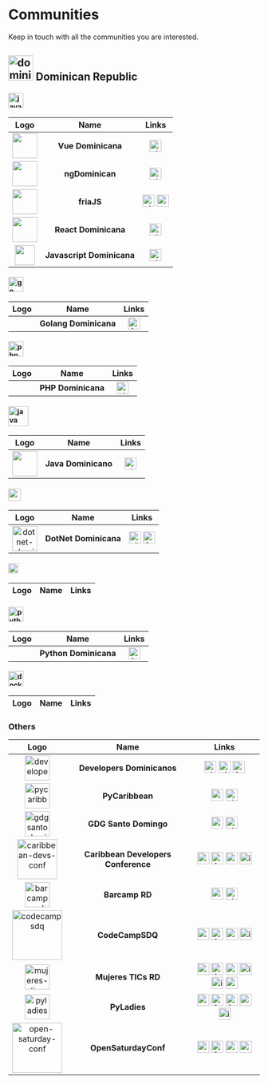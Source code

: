 # Communities

Keep in touch with all the communities you are interested.

## <img src="https://camo.githubusercontent.com/ff79bbd6b8083dffbdf6c85849059651d91afba4/68747470733a2f2f7374617469632e647763646e2e6e65742f6373732f666c61672d69636f6e732f666c6167732f3478332f646f2e7376673f73616e6974697a653d74727565" alt="dominican-republic" width="50" /> Dominican Republic

#### <img src="https://upload.wikimedia.org/wikipedia/commons/6/6a/JavaScript-logo.png" alt="javascript" width="30" />

| Logo   | Name   | Links   |
| :----: | :----: | :-----: | 
|<img src="https://avatars0.githubusercontent.com/u/55147471?s=200&v=4" width="50" />|**Vue Dominicana**|[<img height="24" width="24" alt="github" src="https://cdn.jsdelivr.net/npm/simple-icons@latest/icons/github.svg" />](https://github.com/VueDominicana)|
|<img src="https://avatars3.githubusercontent.com/u/49649604?s=200&v=4" width="50" />|**ngDominican**|[<img height="24" width="24" alt="github" src="https://cdn.jsdelivr.net/npm/simple-icons@latest/icons/github.svg" />](https://github.com/ngDominican)|
|<img src="https://avatars2.githubusercontent.com/u/48574410?s=200&v=4" width="50" />|**friaJS**|[<img height="24" width="24" alt="github" src="https://cdn.jsdelivr.net/npm/simple-icons@latest/icons/github.svg" />](https://github.com/friajs) [<img height="24" width="24" alt="eventbrite" src="https://cdn.jsdelivr.net/npm/simple-icons@latest/icons/eventbrite.svg" />](https://www.eventbrite.com/o/friajs-19785632672)|
|<img src="https://avatars1.githubusercontent.com/u/54779754?s=200&v=4" width="50" />|**React Dominicana**|[<img height="24" width="24" alt="github" src="https://cdn.jsdelivr.net/npm/simple-icons@latest/icons/github.svg" />](https://github.com/React-Dominicana)|
|<img src="https://avatars2.githubusercontent.com/u/6279506?s=200&v=4" width="40" />|**Javascript Dominicana**|[<img height="24" width="24" alt="github" src="https://cdn.jsdelivr.net/npm/simple-icons@latest/icons/github.svg" />](https://github.com/JavascriptDominicana)|



#### <img src="https://sdtimes.com/wp-content/uploads/2018/02/golang.sh_-490x490.png" alt="go" width="30" />

| Logo   | Name   | Links   |
| :----: | :----: | :-----: |
| | **Golang Dominicana** |[<img height="24" width="24" alt="facebook" src="https://cdn.jsdelivr.net/npm/simple-icons@latest/icons/facebook.svg" />](https://www.facebook.com/groups/golangdominicana/)|

#### <img src="https://images.vexels.com/media/users/3/166470/isolated/preview/73835fa38fba6d35aff9de603dc5044a-php-programming-language-icon-by-vexels.png" alt="php" width="30" />

| Logo   | Name   | Links   |
| :----: | :----: | :-----: | 
| | **PHP Dominicana** |[<img height="24" width="24" alt="github" src="https://cdn.jsdelivr.net/npm/simple-icons@latest/icons/github.svg" />](https://github.com/php-do)|


#### <img src="https://logos-download.com/wp-content/uploads/2016/10/Java_logo_icon.png" alt="java" width="40" />

| Logo   | Name   | Links   |
| :----: | :----: | :-----: | 
|<img src="https://avatars0.githubusercontent.com/u/8772767?s=200&v=4" width="50" />|**Java Dominicano**|[<img height="24" width="24" alt="github" src="https://cdn.jsdelivr.net/npm/simple-icons@latest/icons/github.svg" />](https://github.com/JavaDominicano)|


#### <img src="https://banner2.kisspng.com/20180531/qfb/kisspng-c-programming-basics-for-absolute-beginners-comp-5b106126687fa9.960696831527800102428.jpg" alt="csharp" width="25" />

| Logo   | Name   | Links   |
| :----: | :----: | :-----: | 
|<img alt="dotnet-dominicana" src="https://avatars2.githubusercontent.com/u/43970109?s=200&v=4" width="50">|**DotNet Dominicana**|[<img height="24" width="24" alt="github" src="https://cdn.jsdelivr.net/npm/simple-icons@latest/icons/github.svg" />](https://github.com/DotNetDo) [<img height="24" width="24" alt="facebook" src="https://cdn.jsdelivr.net/npm/simple-icons@latest/icons/facebook.svg" />](https://www.facebook.com/dotnetdo/)|

#### <img src="https://upload.wikimedia.org/wikipedia/commons/f/f1/Ruby_logo.png" alt="ruby" width="20" />

| Logo   | Name   | Links   |
| :----: | :----: | :-----: | 

#### <img src="https://i.dlpng.com/static/png/452568_preview.png" alt="python" width="30" />

| Logo   | Name   | Links   |
| :----: | :----: | :-----: |
| | **Python Dominicana** |[<img height="24" width="24" alt="facebook" src="https://cdn.jsdelivr.net/npm/simple-icons@latest/icons/facebook.svg" />](https://www.facebook.com/groups/golangdominicana/)|

#### <img src="https://cdn3.iconfinder.com/data/icons/social-media-2169/24/social_media_social_media_logo_docker-512.png" alt="docker" width="30" />


| Logo   | Name   | Links   |
| :----: | :----: | :-----: | 

### Others

| Logo   | Name   | Links   |
| :----: | :----: | :-----: |
|<img src="https://avatars0.githubusercontent.com/u/3752839?s=200&v=4" alt="developers-dominicanos" width="50">|**Developers Dominicanos**|[<img height="24" width="24" alt="github" src="https://cdn.jsdelivr.net/npm/simple-icons@latest/icons/googlechrome.svg" />](https://developersdo.github.io/opensource?utm_source=github) [<img height="24" width="24" alt="github" src="https://cdn.jsdelivr.net/npm/simple-icons@latest/icons/github.svg" />](https://github.com/developersdo) [<img height="24" width="24" alt="facebook" src="https://cdn.jsdelivr.net/npm/simple-icons@latest/icons/facebook.svg" />](https://www.facebook.com/groups/devdominicanos/)|
|<img src="https://avatars2.githubusercontent.com/u/15054994?s=200&v=4" alt="pycaribbean" width="50" />|**PyCaribbean**|[<img height="24" width="24" alt="website" src="https://cdn.jsdelivr.net/npm/simple-icons@latest/icons/googlechrome.svg" />](http://www.pycaribbean.com/) [<img height="24" width="24" alt="github" src="https://cdn.jsdelivr.net/npm/simple-icons@latest/icons/github.svg" />](https://github.com/pycaribbean)|
|<img src="https://avatars0.githubusercontent.com/u/5390729?s=200&v=4" alt="gdgsantodomingo" width="50">|**GDG Santo Domingo**|[<img height="24" width="24" alt="website" src="https://cdn.jsdelivr.net/npm/simple-icons@latest/icons/googlechrome.svg" />](https://gdgsantodomingo.com/) [<img height="24" width="24" alt="github" src="https://cdn.jsdelivr.net/npm/simple-icons@latest/icons/github.svg" />](https://github.com/gdgsantodomingo)|
|<img src="https://cdc.dev/wp-content/uploads/2018/03/CDC-logo-black.png" alt="caribbean-devs-conf" width="80">|**Caribbean Developers Conference**|[<img height="24" width="24" alt="website" src="https://cdn.jsdelivr.net/npm/simple-icons@latest/icons/googlechrome.svg" />](https://cdc.dev) [<img height="24" width="24" alt="facebook" src="https://cdn.jsdelivr.net/npm/simple-icons@latest/icons/facebook.svg" />](https://facebook.com/caribbeandevcon) [<img height="24" width="24" alt="twitter" src="https://cdn.jsdelivr.net/npm/simple-icons@latest/icons/twitter.svg" />](https://twitter.com/caribbeandevcon) [<img height="24" width="24" alt="instagram" src="https://cdn.jsdelivr.net/npm/simple-icons@latest/icons/instagram.svg" />](https://instagram.com/caribbeandevcon)|
|<img src="https://avatars3.githubusercontent.com/u/5956936?s=200&v=4" alt="barcamp-rd" width="50" />|**Barcamp RD**|[<img height="24" width="24" alt="website" src="https://cdn.jsdelivr.net/npm/simple-icons@latest/icons/googlechrome.svg" />](https://barcamp.org.do) [<img height="24" width="24" alt="github" src="https://cdn.jsdelivr.net/npm/simple-icons@latest/icons/github.svg" />](https://github.com/BarcampRD)|
|<img src="https://codecampsdq.com/wp-content/uploads/2019/04/logo.png" alt="codecampsdq" width="100" />|**CodeCampSDQ**|[<img height="24" width="24" alt="website" src="https://cdn.jsdelivr.net/npm/simple-icons@latest/icons/googlechrome.svg" />](https://codecampsdq.com/) [<img height="24" width="24" alt="facebook" src="https://cdn.jsdelivr.net/npm/simple-icons@latest/icons/facebook.svg" />](https://www.facebook.com/CodeCampSDQ/?fref=nf) [<img height="24" width="24" alt="twitter" src="https://cdn.jsdelivr.net/npm/simple-icons@latest/icons/twitter.svg" />](https://twitter.com/codecampsdq) [<img height="24" width="24" alt="instagram" src="https://cdn.jsdelivr.net/npm/simple-icons@latest/icons/instagram.svg" />](https://www.instagram.com/codecampsdq)|
|<img src="https://miro.medium.com/fit/c/256/256/1*JtHp0zh6jcBAH_16i_hFMw.png" alt="mujeres-tics" width="50" />|**Mujeres TICs RD**|[<img height="24" width="24" alt="website" src="https://cdn.jsdelivr.net/npm/simple-icons@latest/icons/googlechrome.svg" />](https://mujeresticsrd.org/) [<img height="24" width="24" alt="facebook" src="https://cdn.jsdelivr.net/npm/simple-icons@latest/icons/facebook.svg" />](https://www.facebook.com/) [<img height="24" width="24" alt="twitter" src="https://cdn.jsdelivr.net/npm/simple-icons@latest/icons/twitter.svg" />](https://twitter.com/mujeresticsrd) [<img height="24" width="24" alt="instagram" src="https://cdn.jsdelivr.net/npm/simple-icons@latest/icons/instagram.svg" />](https://www.instagram.com/mujeresticsrd) [<img height="24" width="24" alt="instagram" src="https://cdn.jsdelivr.net/npm/simple-icons@latest/icons/linkedin.svg" />](https://www.linkedin.com/company/mujeresticsrd) [<img height="24" width="24" alt="eventbrite" src="https://cdn.jsdelivr.net/npm/simple-icons@latest/icons/eventbrite.svg" />](https://www.eventbrite.com/o/linuxdomujerestics-17390563732)|
|<img src="https://pyladiessdq.github.io/images/PyLadiesIcon.png" alt="pyladies" width="50">|**PyLadies**|[<img height="24" width="24" alt="website" src="https://cdn.jsdelivr.net/npm/simple-icons@latest/icons/googlechrome.svg" />](https://pyladiessdq.github.io/) [<img height="24" width="24" alt="facebook" src="https://cdn.jsdelivr.net/npm/simple-icons@latest/icons/github.svg" />](https://github.com/pyladiessdq) [<img height="24" width="24" alt="facebook" src="https://cdn.jsdelivr.net/npm/simple-icons@latest/icons/facebook.svg" />](https://www.facebook.com/pyladiessdq/) [<img height="24" width="24" alt="twitter" src="https://cdn.jsdelivr.net/npm/simple-icons@latest/icons/twitter.svg" />](https://twitter.com/pyladiessdq) [<img height="24" width="24" alt="instagram" src="https://cdn.jsdelivr.net/npm/simple-icons@latest/icons/instagram.svg" />](https://www.instagram.com/pyladiessdq/)|
|<img src="https://pbs.twimg.com/profile_images/786952255983357952/onE-g9k8.jpg" alt="open-saturday-conf" width="100">|**OpenSaturdayConf**|[<img height="24" width="24" alt="website" src="https://cdn.jsdelivr.net/npm/simple-icons@latest/icons/googlechrome.svg" />](https://opensaturday.org/) [<img height="24" width="24" alt="facebook" src="https://cdn.jsdelivr.net/npm/simple-icons@latest/icons/facebook.svg" />](https://www.facebook.com/opensaturday/) [<img height="24" width="24" alt="twitter" src="https://cdn.jsdelivr.net/npm/simple-icons@latest/icons/twitter.svg" />](https://twitter.com/opensaturday) [<img height="24" width="24" alt="eventbrite" src="https://cdn.jsdelivr.net/npm/simple-icons@latest/icons/eventbrite.svg" />](https://www.eventbrite.com/o/linuxdomujerestics-17390563732)|
